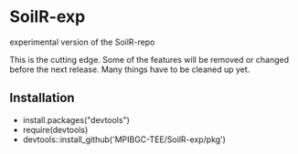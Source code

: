 # SoilR-exp
experimental version of the SoilR-repo

This is the cutting edge.
Some of the features will be removed or changed before the next release.
Many things have to be cleaned up yet.



## Installation
* install.packages("devtools")
* require(devtools)
* devtools::install_github('MPIBGC-TEE/SoilR-exp/pkg')
